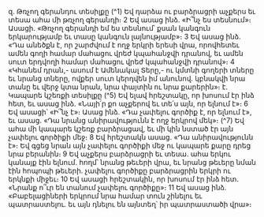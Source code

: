 
զ. Թռչող գերանդու տեսիլքը
(^1) Եվ դարձա ու բարձրացրի աչքերս եւ տեսա ահա մի թռչող գերանդի։ 2 Եվ ասաց ինձ. «Ի՞նչ ես տեսնում»։ Ասացի.
«Թռչող գերանդի եմ ես տեսնում՝ քսան կանգուն երկարությամբ եւ տասը կանգուն լայնությամբ»։ 3 Եվ ասաց ինձ. «Դա
անեծքն է, որ շարժվում է ողջ երկրի երեսի վրա, որովհետեւ ամեն գողի համար մահացու վրեժ կպահանջվի դրանով, եւ
ամեն սուտ երդվողի համար մահացու վրեժ կպահանջվի դրանով»։ 4 «Կհանեմ դրան,- ասում է Ամենակալ Տերը,- ու
կմտնի գողերի տները եւ նրանց տները, ովքեր սուտ կերդվեն իմ անունով. կբնակվի նրա տանը եւ վերջ կտա նրան, նրա
փայտին ու նրա քարերին»։
է. Կապարե կշեռքի տեսիլքը
(^5) Եվ ելավ հրեշտակը, որ խոսում էր ինձ հետ, եւ ասաց ինձ. «Նայի՛ր քո աչքերով եւ տե՛ս այն, որ ելնում է»։ 6 Եվ ասացի՝
«Ի՞նչ է»։ Ասաց ինձ. «Դա չափելու գործիք է, որ ելնում է», եւ ասաց. «Դա նրանց անիրավությունն է ողջ երկրով մեկ»։
(^7) Եվ ահա մի կապարե կշեռք բարձրացավ, եւ մի կին նստած էր այն չափելու գործիքի մեջ։ 8 Եվ հրեշտակն ասաց. «Դա
անիրավությունն է»։ Եվ գցեց նրան այն չափելու գործիքի մեջ ու կապարե քարը դրեց նրա բերանին։ 9 Եվ աչքերս
բարձրացրի եւ տեսա. ահա երկու կանայք էին ելնում. հողմ՝ նրանց թեւերի վրա, եւ նրանց թեւերը նման էին հոպոպի
թեւերի. չափելու գործիքը բարձրացրին երկրի ու երկնքի միջեւ։ 10 Եվ ասացի հրեշտակին, որ խոսում էր ինձ հետ. «Նրանք
ո՞ւր են տանում չափելու գործիքը»։ 11 Եվ ասաց ինձ. «Բաբելացիների երկրում նրա համար տուն շինելու եւ
պատրաստելու. եւ այն դնելու են այնտեղ՝ իր պատրաստածի վրա»։
